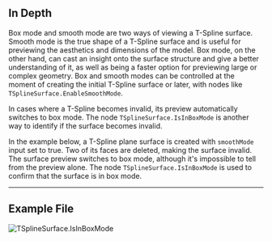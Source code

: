 ## In Depth
Box mode and smooth mode are two ways of viewing a T-Spline surface. Smooth mode is the true shape of a T-Spline surface and is useful for previewing the aesthetics and dimensions of the model. Box mode, on the other hand, can cast an insight onto the surface structure and give a better understanding of it, as well as being a faster option for previewing large or complex geometry. Box and smooth modes can be controlled at the moment of creating the initial T-Spline surface or later, with nodes like `TSplineSurface.EnableSmoothMode`.

In cases where a T-Spline becomes invalid, its preview automatically switches to box mode. The node `TSplineSurface.IsInBoxMode` is another way to identify if the surface becomes invalid.

In the example below, a T-Spline plane surface is created with `smoothMode` input set to true. Two of its faces are deleted, making the surface invalid. The surface preview switches to box mode, although it's impossible to tell from the preview alone. The node `TSplineSurface.IsInBoxMode` is used to confirm that the surface is in box mode.
___
## Example File

![TSplineSurface.IsInBoxMode](./Autodesk.DesignScript.Geometry.TSpline.TSplineSurface.IsInBoxMode_img.jpg)
